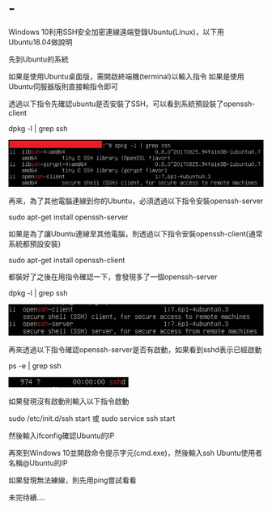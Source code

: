 # -
Windows 10利用SSH安全加密連線遠端登錄Ubuntu(Linux)，以下用Ubuntu18.04做說明

先到Ubuntu的系統

如果是使用Ubuntu桌面版，需開啟終端機(terminal)以輸入指令
如果是使用Ubuntu伺服器版則直接輸指令即可

透過以下指令先確認ubuntu是否安裝了SSH，可以看到系統預設裝了openssh-client

dpkg -l | grep ssh

![image](https://github.com/cloudgowatermirror/-/blob/master/01-1.jpg)


再來，為了其他電腦連線到你的Ubuntu，必須透過以下指令安裝openssh-server

sudo apt-get install openssh-server

如果是為了讓Ubuntu連線至其他電腦，則透過以下指令安裝openssh-client(通常系統都預設安裝)

sudo apt-get install openssh-client

都裝好了之後在用指令確認一下，會發現多了一個openssh-server

dpkg -l | grep ssh

![image](https://github.com/cloudgowatermirror/-/blob/master/03.jpg)


再來透過以下指令確認openssh-server是否有啟動，如果看到sshd表示已經啟動

ps -e | grep ssh

![image](https://github.com/cloudgowatermirror/-/blob/master/04.jpg)

如果發現沒有啟動則輸入以下指令啟動

sudo /etc/init.d/ssh start
或
sudo service ssh start

然後輸入ifconfig確認Ubuntu的IP

再來到Windows 10並開啟命令提示字元(cmd.exe)，然後輸入ssh Ubuntu使用者名稱@Ubuntu的IP

如果發現無法練線，則先用ping嘗試看看

未完待續....
